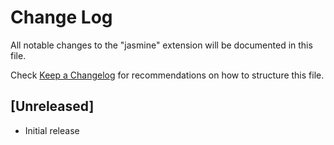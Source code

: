# Change Log

All notable changes to the "jasmine" extension will be documented in this file.

Check [Keep a Changelog](http://keepachangelog.com/) for recommendations on how to structure this file.

## [Unreleased]

- Initial release
